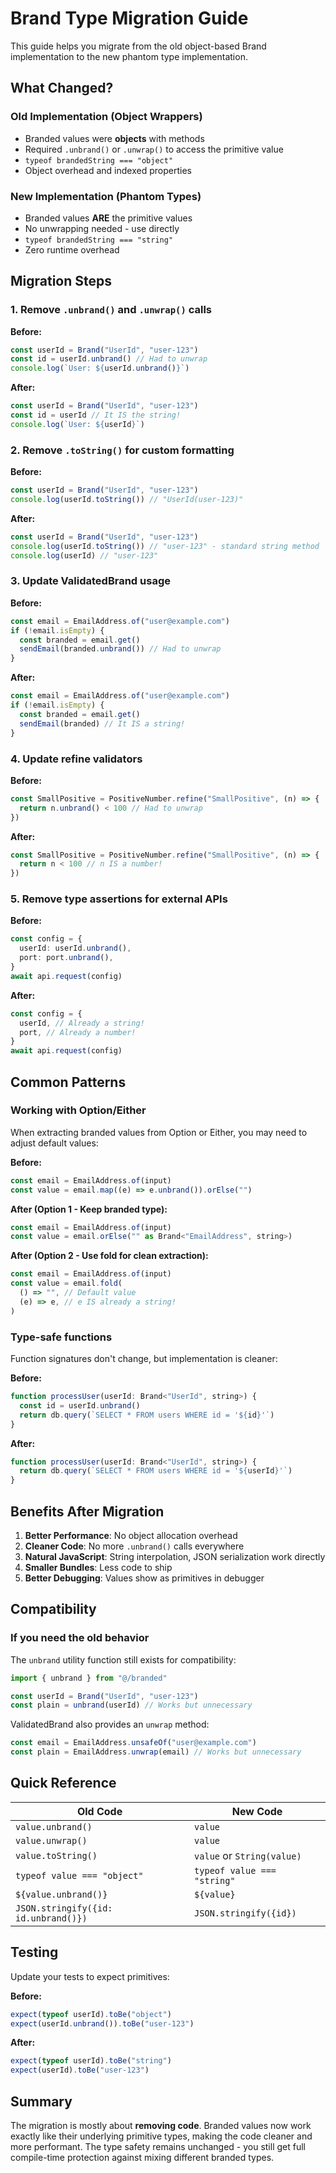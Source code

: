 # Brand Type Migration Guide

This guide helps you migrate from the old object-based Brand implementation to the new phantom type implementation.

## What Changed?

### Old Implementation (Object Wrappers)

- Branded values were **objects** with methods
- Required `.unbrand()` or `.unwrap()` to access the primitive value
- `typeof brandedString === "object"`
- Object overhead and indexed properties

### New Implementation (Phantom Types)

- Branded values **ARE** the primitive values
- No unwrapping needed - use directly
- `typeof brandedString === "string"`
- Zero runtime overhead

## Migration Steps

### 1. Remove `.unbrand()` and `.unwrap()` calls

**Before:**

```typescript
const userId = Brand("UserId", "user-123")
const id = userId.unbrand() // Had to unwrap
console.log(`User: ${userId.unbrand()}`)
```

**After:**

```typescript
const userId = Brand("UserId", "user-123")
const id = userId // It IS the string!
console.log(`User: ${userId}`)
```

### 2. Remove `.toString()` for custom formatting

**Before:**

```typescript
const userId = Brand("UserId", "user-123")
console.log(userId.toString()) // "UserId(user-123)"
```

**After:**

```typescript
const userId = Brand("UserId", "user-123")
console.log(userId.toString()) // "user-123" - standard string method
console.log(userId) // "user-123"
```

### 3. Update ValidatedBrand usage

**Before:**

```typescript
const email = EmailAddress.of("user@example.com")
if (!email.isEmpty) {
  const branded = email.get()
  sendEmail(branded.unbrand()) // Had to unwrap
}
```

**After:**

```typescript
const email = EmailAddress.of("user@example.com")
if (!email.isEmpty) {
  const branded = email.get()
  sendEmail(branded) // It IS a string!
}
```

### 4. Update refine validators

**Before:**

```typescript
const SmallPositive = PositiveNumber.refine("SmallPositive", (n) => {
  return n.unbrand() < 100 // Had to unwrap
})
```

**After:**

```typescript
const SmallPositive = PositiveNumber.refine("SmallPositive", (n) => {
  return n < 100 // n IS a number!
})
```

### 5. Remove type assertions for external APIs

**Before:**

```typescript
const config = {
  userId: userId.unbrand(),
  port: port.unbrand(),
}
await api.request(config)
```

**After:**

```typescript
const config = {
  userId, // Already a string!
  port, // Already a number!
}
await api.request(config)
```

## Common Patterns

### Working with Option/Either

When extracting branded values from Option or Either, you may need to adjust default values:

**Before:**

```typescript
const email = EmailAddress.of(input)
const value = email.map((e) => e.unbrand()).orElse("")
```

**After (Option 1 - Keep branded type):**

```typescript
const email = EmailAddress.of(input)
const value = email.orElse("" as Brand<"EmailAddress", string>)
```

**After (Option 2 - Use fold for clean extraction):**

```typescript
const email = EmailAddress.of(input)
const value = email.fold(
  () => "", // Default value
  (e) => e, // e IS already a string!
)
```

### Type-safe functions

Function signatures don't change, but implementation is cleaner:

**Before:**

```typescript
function processUser(userId: Brand<"UserId", string>) {
  const id = userId.unbrand()
  return db.query(`SELECT * FROM users WHERE id = '${id}'`)
}
```

**After:**

```typescript
function processUser(userId: Brand<"UserId", string>) {
  return db.query(`SELECT * FROM users WHERE id = '${userId}'`)
}
```

## Benefits After Migration

1. **Better Performance**: No object allocation overhead
2. **Cleaner Code**: No more `.unbrand()` calls everywhere
3. **Natural JavaScript**: String interpolation, JSON serialization work directly
4. **Smaller Bundles**: Less code to ship
5. **Better Debugging**: Values show as primitives in debugger

## Compatibility

### If you need the old behavior

The `unbrand` utility function still exists for compatibility:

```typescript
import { unbrand } from "@/branded"

const userId = Brand("UserId", "user-123")
const plain = unbrand(userId) // Works but unnecessary
```

ValidatedBrand also provides an `unwrap` method:

```typescript
const email = EmailAddress.unsafeOf("user@example.com")
const plain = EmailAddress.unwrap(email) // Works but unnecessary
```

## Quick Reference

| Old Code                             | New Code                    |
| ------------------------------------ | --------------------------- |
| `value.unbrand()`                    | `value`                     |
| `value.unwrap()`                     | `value`                     |
| `value.toString()`                   | `value` or `String(value)`  |
| `typeof value === "object"`          | `typeof value === "string"` |
| `${value.unbrand()}`                 | `${value}`                  |
| `JSON.stringify({id: id.unbrand()})` | `JSON.stringify({id})`      |

## Testing

Update your tests to expect primitives:

**Before:**

```typescript
expect(typeof userId).toBe("object")
expect(userId.unbrand()).toBe("user-123")
```

**After:**

```typescript
expect(typeof userId).toBe("string")
expect(userId).toBe("user-123")
```

## Summary

The migration is mostly about **removing code**. Branded values now work exactly like their underlying primitive types, making the code cleaner and more performant. The type safety remains unchanged - you still get full compile-time protection against mixing different branded types.
